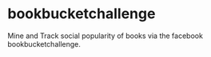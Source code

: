 bookbucketchallenge
===================
Mine and Track social popularity of books via the facebook bookbucketchallenge.
